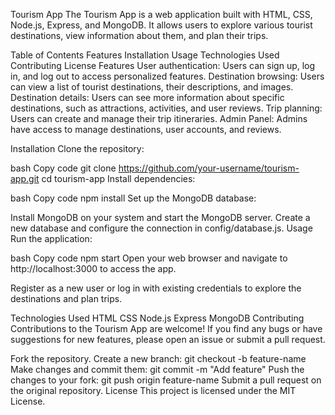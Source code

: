 Tourism App
The Tourism App is a web application built with HTML, CSS, Node.js, Express, and MongoDB. It allows users to explore various tourist destinations, view information about them, and plan their trips.

Table of Contents
Features
Installation
Usage
Technologies Used
Contributing
License
Features
User authentication: Users can sign up, log in, and log out to access personalized features.
Destination browsing: Users can view a list of tourist destinations, their descriptions, and images.
Destination details: Users can see more information about specific destinations, such as attractions, activities, and user reviews.
Trip planning: Users can create and manage their trip itineraries.
Admin Panel: Admins have access to manage destinations, user accounts, and reviews.

Installation
Clone the repository:

bash
Copy code
git clone https://github.com/your-username/tourism-app.git
cd tourism-app
Install dependencies:

bash
Copy code
npm install
Set up the MongoDB database:

Install MongoDB on your system and start the MongoDB server.
Create a new database and configure the connection in config/database.js.
Usage
Run the application:

bash
Copy code
npm start
Open your web browser and navigate to http://localhost:3000 to access the app.

Register as a new user or log in with existing credentials to explore the destinations and plan trips.

Technologies Used
HTML
CSS
Node.js
Express
MongoDB
Contributing
Contributions to the Tourism App are welcome! If you find any bugs or have suggestions for new features, please open an issue or submit a pull request.

Fork the repository.
Create a new branch: git checkout -b feature-name
Make changes and commit them: git commit -m "Add feature"
Push the changes to your fork: git push origin feature-name
Submit a pull request on the original repository.
License
This project is licensed under the MIT License.
